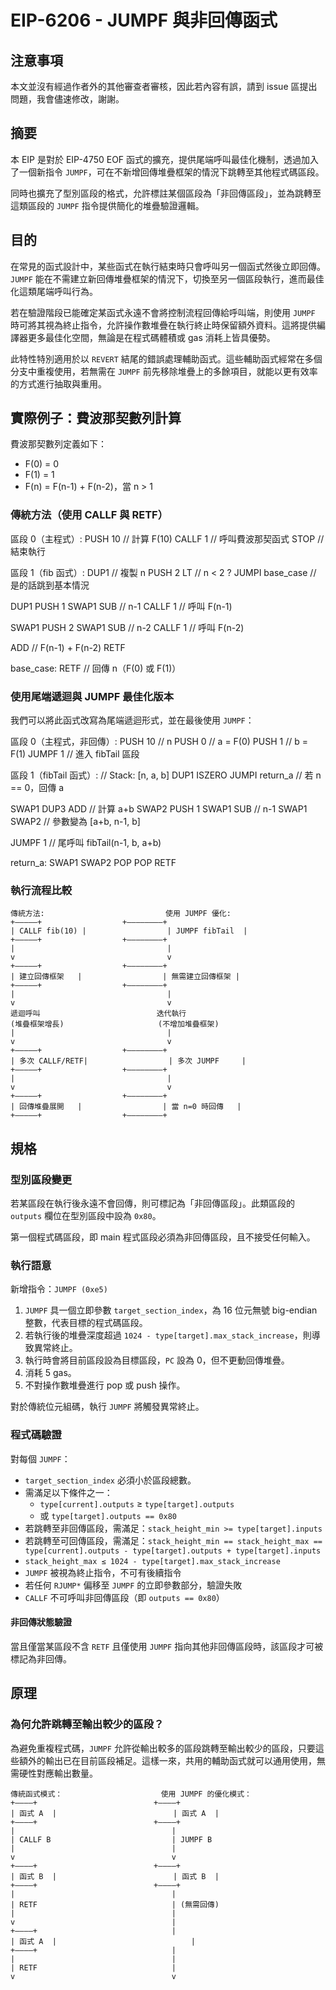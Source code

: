 # EIP-6206 - JUMPF 與非回傳函式

## 注意事項

本文並沒有經過作者外的其他審查者審核，因此若內容有誤，請到 issue 區提出問題，我會儘速修改，謝謝。

## 摘要

本 EIP 是對於 EIP-4750 EOF 函式的擴充，提供尾端呼叫最佳化機制，透過加入了一個新指令 `JUMPF`，可在不新增回傳堆疊框架的情況下跳轉至其他程式碼區段。

同時也擴充了型別區段的格式，允許標註某個區段為「非回傳區段」，並為跳轉至這類區段的 `JUMPF` 指令提供簡化的堆疊驗證邏輯。

## 目的

在常見的函式設計中，某些函式在執行結束時只會呼叫另一個函式然後立即回傳。`JUMPF` 能在不需建立新回傳堆疊框架的情況下，切換至另一個區段執行，進而最佳化這類尾端呼叫行為。

若在驗證階段已能確定某函式永遠不會將控制流程回傳給呼叫端，則使用 `JUMPF` 時可將其視為終止指令，允許操作數堆疊在執行終止時保留額外資料。這將提供編譯器更多最佳化空間，無論是在程式碼體積或 gas 消耗上皆具優勢。

此特性特別適用於以 `REVERT` 結尾的錯誤處理輔助函式。這些輔助函式經常在多個分支中重複使用，若無需在 `JUMPF` 前先移除堆疊上的多餘項目，就能以更有效率的方式進行抽取與重用。

## 實際例子：費波那契數列計算

費波那契數列定義如下：

- F(0) = 0  
- F(1) = 1  
- F(n) = F(n-1) + F(n-2)，當 n > 1

### 傳統方法（使用 CALLF 與 RETF）

區段 0（主程式）:
PUSH 10         // 計算 F(10)
CALLF 1         // 呼叫費波那契函式
STOP            // 結束執行

區段 1（fib 函式）:
DUP1            // 複製 n
PUSH 2
LT              // n < 2 ?
JUMPI base_case // 是的話跳到基本情況

DUP1
PUSH 1
SWAP1
SUB             // n-1
CALLF 1         // 呼叫 F(n-1)

SWAP1
PUSH 2
SWAP1
SUB             // n-2
CALLF 1         // 呼叫 F(n-2)

ADD             // F(n-1) + F(n-2)
RETF

base_case:
RETF            // 回傳 n（F(0) 或 F(1)）

### 使用尾端遞迴與 JUMPF 最佳化版本

我們可以將此函式改寫為尾端遞迴形式，並在最後使用 `JUMPF`：

區段 0（主程式，非回傳）:
PUSH 10         // n
PUSH 0          // a = F(0)
PUSH 1          // b = F(1)
JUMPF 1         // 進入 fibTail 區段

區段 1（fibTail 函式）:
// Stack: [n, a, b]
DUP1
ISZERO
JUMPI return_a  // 若 n == 0，回傳 a

SWAP1
DUP3
ADD             // 計算 a+b
SWAP2
PUSH 1
SWAP1
SUB             // n-1
SWAP1
SWAP2           // 參數變為 [a+b, n-1, b]

JUMPF 1         // 尾呼叫 fibTail(n-1, b, a+b)

return_a:
SWAP1
SWAP2
POP
POP
RETF

### 執行流程比較

```console
傳統方法:                           使用 JUMPF 優化:
+—————+                  +––––––––+
| CALLF fib(10) |                  | JUMPF fibTail  |
+—————+                  +––––––––+
|                                  |
v                                  v
+—————+                  +––––––––+
| 建立回傳框架   |                  | 無需建立回傳框架 |
+—————+                  +––––––––+
|                                  |
v                                  v
遞迴呼叫                          迭代執行
(堆疊框架增長)                     (不增加堆疊框架)
|                                  |
v                                  v
+—————+                  +––––––––+
| 多次 CALLF/RETF|                  | 多次 JUMPF     |
+—————+                  +––––––––+
|                                  |
v                                  v
+—————+                  +––––––––+
| 回傳堆疊展開   |                  | 當 n=0 時回傳   |
+—————+                  +––––––––+
```

## 規格

### 型別區段變更

若某區段在執行後永遠不會回傳，則可標記為「非回傳區段」。此類區段的 `outputs` 欄位在型別區段中設為 `0x80`。

第一個程式碼區段，即 main 程式區段必須為非回傳區段，且不接受任何輸入。

### 執行語意

新增指令：`JUMPF (0xe5)`

1. `JUMPF` 具一個立即參數 `target_section_index`，為 16 位元無號 big-endian 整數，代表目標的程式碼區段。
2. 若執行後的堆疊深度超過 `1024 - type[target].max_stack_increase`，則導致異常終止。
3. 執行時會將目前區段設為目標區段，`PC` 設為 0，但不更動回傳堆疊。
4. 消耗 5 gas。
5. 不對操作數堆疊進行 pop 或 push 操作。

對於傳統位元組碼，執行 `JUMPF` 將觸發異常終止。

### 程式碼驗證

對每個 `JUMPF`：

- `target_section_index` 必須小於區段總數。
- 需滿足以下條件之一：
  - `type[current].outputs` ≥ `type[target].outputs`
  - 或 `type[target].outputs == 0x80`
- 若跳轉至非回傳區段，需滿足：`stack_height_min >= type[target].inputs`
- 若跳轉至可回傳區段，需滿足：`stack_height_min == stack_height_max == type[current].outputs - type[target].outputs + type[target].inputs`
- `stack_height_max ≤ 1024 - type[target].max_stack_increase`
- `JUMPF` 被視為終止指令，不可有後續指令
- 若任何 `RJUMP*` 偏移至 `JUMPF` 的立即參數部分，驗證失敗
- `CALLF` 不可呼叫非回傳區段（即 `outputs == 0x80`）

#### 非回傳狀態驗證

當且僅當某區段不含 `RETF` 且僅使用 `JUMPF` 指向其他非回傳區段時，該區段才可被標記為非回傳。

## 原理

### 為何允許跳轉至輸出較少的區段？

為避免重複程式碼，`JUMPF` 允許從輸出較多的區段跳轉至輸出較少的區段，只要這些額外的輸出已在目前區段補足。這樣一來，共用的輔助函式就可以通用使用，無需硬性對應輸出數量。

```console
傳統函式模式：                      使用 JUMPF 的優化模式：
+––––+                          +––––+
| 函式 A  |                          | 函式 A  |
+––––+                          +––––+
|                                   |
| CALLF B                           | JUMPF B
|                                   |
v                                   v
+––––+                          +––––+
| 函式 B  |                          | 函式 B  |
+––––+                          +––––+
|                                   |
| RETF                              | (無需回傳)
|                                   |
v                                   |
+––––+                              |
| 函式 A  |                              |
+––––+                              |
|                                   |
| RETF                              |
v                                   v
```
